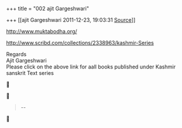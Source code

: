 +++
title = "002 ajit Gargeshwari"

+++
[[ajit Gargeshwari	2011-12-23, 19:03:31 [Source](https://groups.google.com/g/samskrita/c/TrP0vkVPzG8)]]



<http://www.muktabodha.org/>  
  
<http://www.scribd.com/collections/2338963/kashmir-Series>  
  
Regards  
Ajit Gargeshwari  
Please click on the above link for aall books published under Kashmir sanskrit Text series  
  





> --  



